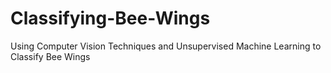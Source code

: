 # Classifying-Bee-Wings
Using Computer Vision Techniques and Unsupervised Machine Learning to Classify Bee Wings
